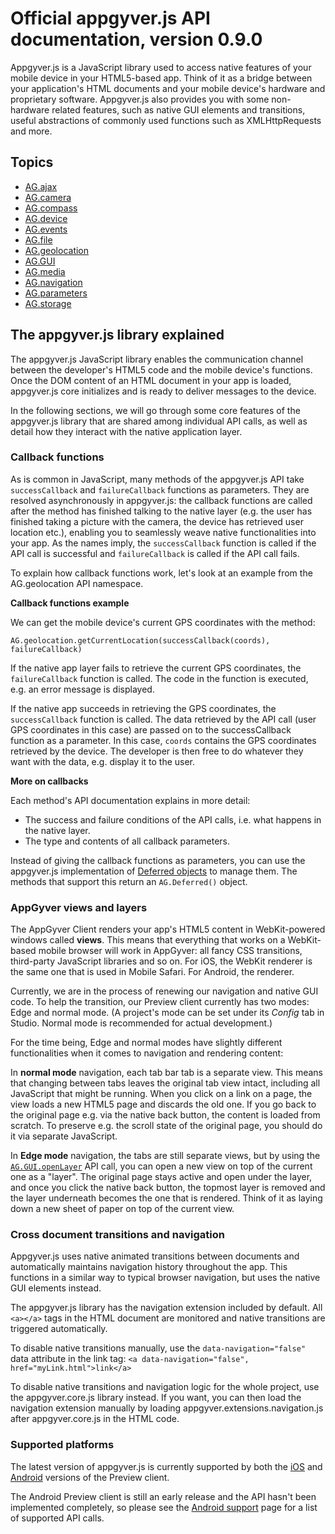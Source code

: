 # Official appgyver.js API documentation, version 0.9.0

Appgyver.js is a JavaScript library used to access native features of your mobile device in your HTML5-based app. Think of it as a bridge between your application's HTML documents and your mobile device's hardware and proprietary software. Appgyver.js also provides you with some non-hardware related features, such as native GUI elements and transitions, useful abstractions of commonly used functions such as XMLHttpRequests and more.

## Topics

* [AG.ajax](topics/ajax/ajax.md)
* [AG.camera](topics/camera/camera.md)
* [AG.compass](topics/compass/compass.md)
* [AG.device](topics/device/device.md)
* [AG.events](topics/events/events.md)
* [AG.file](topics/file/file.md)
* [AG.geolocation](topics/geolocation/geolocation.md)
* [AG.GUI](topics/GUI/GUI.md)
* [AG.media](topics/media/media.md)
* [AG.navigation](topics/navigation/navigation.md)
* [AG.parameters](topics/parameters/parameters.md)
* [AG.storage](topics/storage/storage.md)

## The appgyver.js library explained

The appgyver.js JavaScript library enables the communication channel between the developer's HTML5 code and the mobile device's functions. Once the DOM content of an HTML document in your app is loaded, appgyver.js core initializes and is ready to deliver messages to the device.

In the following sections, we will go through some core features of the appgyver.js library that are shared among individual API calls, as well as detail how they interact with the native application layer.

### Callback functions

As is common in JavaScript, many methods of the appgyver.js API take `successCallback` and `failureCallback` functions as parameters. They are resolved asynchronously in appgyver.js: the callback functions are called after the method has finished talking to the native layer (e.g. the user has finished taking a picture with the camera, the device has retrieved user location etc.), enabling you to seamlessly weave native functionalities into your app. As the names imply, the `successCallback` function is called if the API call is successful and `failureCallback` is called if the API call fails.

To explain how callback functions work, let's look at an example from the AG.geolocation API namespace.

**Callback functions example**

We can get the mobile device's current GPS coordinates with the method:

`AG.geolocation.getCurrentLocation(successCallback(coords), failureCallback)` 

If the native app layer fails to retrieve the current GPS coordinates, the `failureCallback` function is called. The code in the function is executed, e.g. an error message is displayed.

If the native app succeeds in retrieving the GPS coordinates, the `successCallback` function is called. The data retrieved by the API call (user GPS coordinates in this case) are passed on to the successCallback function as a parameter. In this case, `coords` contains the GPS coordinates retrieved by the device. The developer is then free to do whatever they want with the data, e.g. display it to the user.

**More on callbacks**

Each method's API documentation explains in more detail:
* The success and failure conditions of the API calls, i.e. what happens in the native layer.
* The type and contents of all callback parameters.

Instead of giving the callback functions as parameters, you can use the appgyver.js implementation of [Deferred objects](topics/Deferred/Deferred.md) to manage them. The methods that support this return an `AG.Deferred()` object.

### AppGyver views and layers

The AppGyver Client renders your app's HTML5 content in WebKit-powered windows called **views**. This means that everything that works on a WebKit-based mobile browser will work in AppGyver: all fancy CSS transitions, third-party JavaScript libraries and so on. For iOS, the WebKit renderer is the same one that is used in Mobile Safari. For Android, the renderer.

Currently, we are in the process of renewing our navigation and native GUI code. To help the transition, our Preview client currently has two modes: Edge and normal mode. (A project's mode can be set under its *Config* tab in Studio. Normal mode is recommended for actual development.)

For the time being, Edge and normal modes have slightly different functionalities when it comes to navigation and rendering content: 

In **normal mode** navigation, each tab bar tab is a separate view. This means that changing between tabs leaves the original tab view intact, including all JavaScript that might be running. When you click on a link on a page, the view loads a new HTML5 page and discards the old one. If you go back to the original page e.g. via the native back button, the content is loaded from scratch. To preserve e.g. the scroll state of the original page, you should do it via separate JavaScript.

In **Edge mode** navigation, the tabs are still separate views, but by using the [`AG.GUI.openLayer`](GUI/openLayer.md) API call, you can open a new view on top of the current one as a "layer". The original page stays active and open under the layer, and once you click the native back button, the topmost layer is removed and the layer underneath becomes the one that is rendered. Think of it as laying down a new sheet of paper on top of the current view.

### Cross document transitions and navigation

Appgyver.js uses native animated transitions between documents and automatically maintains navigation history throughout the app. This functions in a similar way to typical browser navigation, but uses the native GUI elements instead.

The appgyver.js library has the navigation extension included by default. All `<a></a>` tags in the HTML document are monitored and native transitions are triggered automatically.

To disable native transitions manually, use the `data-navigation="false"` data attribute in the link tag: `<a data-navigation="false", href="myLink.html">link</a>`

To disable native transitions and navigation logic for the whole project, use the appgyver.core.js library instead. If you want, you can then load the navigation extension manually by loading appgyver.extensions.navigation.js after appgyver.core.js in the HTML code.

### Supported platforms

The latest version of appgyver.js is currently supported by both the [iOS](http://itunes.apple.com/us/app/appgyver-preview/id479747411) and [Android](https://play.google.com/store/apps/details?id=com.appgyver.android) versions of the Preview client.

The Android Preview client is still an early release and the API hasn't been implemented completely, so please see the [Android support](support/android.md) page for a list of supported API calls.